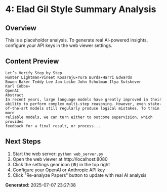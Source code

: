 
# 4: Elad Gil Style Summary Analysis

## Overview
This is a placeholder analysis. To generate real AI-powered insights, configure your API keys in the web viewer settings.

## Content Preview
```
Let’s Verify Step by Step
Hunter Lightman∗Vineet Kosaraju∗Yura Burda∗Harri Edwards
Bowen Baker Teddy Lee Jan Leike John Schulman Ilya Sutskever
Karl Cobbe∗
OpenAI
Abstract
In recent years, large language models have greatly improved in their
ability to perform complex multi-step reasoning. However, even state-
of-the-art models still regularly produce logical mistakes. To train more
reliable models, we can turn either to outcome supervision, which provides
feedback for a final result, or process...
```

## Next Steps
1. Start the web server: `python web_server.py`
2. Open the web viewer at http://localhost:8080
3. Click the settings gear icon (⚙️) in the top right
4. Configure your OpenAI or Anthropic API key
5. Click "Re-analyze Papers" button to update with real AI analysis

**Generated:** 2025-07-07 23:27:38
        